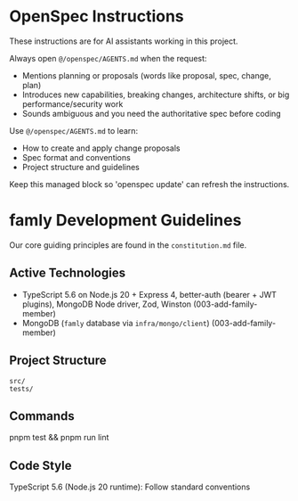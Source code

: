 <!-- OPENSPEC:START -->
# OpenSpec Instructions

These instructions are for AI assistants working in this project.

Always open `@/openspec/AGENTS.md` when the request:
- Mentions planning or proposals (words like proposal, spec, change, plan)
- Introduces new capabilities, breaking changes, architecture shifts, or big performance/security work
- Sounds ambiguous and you need the authoritative spec before coding

Use `@/openspec/AGENTS.md` to learn:
- How to create and apply change proposals
- Spec format and conventions
- Project structure and guidelines

Keep this managed block so 'openspec update' can refresh the instructions.

<!-- OPENSPEC:END -->

# famly Development Guidelines
Our core guiding principles are found in the `constitution.md` file.


## Active Technologies
- TypeScript 5.6 on Node.js 20 + Express 4, better-auth (bearer + JWT plugins), MongoDB Node driver, Zod, Winston (003-add-family-member)
- MongoDB (`famly` database via `infra/mongo/client`) (003-add-family-member)

## Project Structure
```
src/
tests/
```

## Commands
pnpm test && pnpm run lint

## Code Style
TypeScript 5.6 (Node.js 20 runtime): Follow standard conventions

<!-- TREE START -->

<!-- TREE END -->

